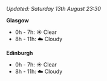 *Updated: Saturday 13th August 23:30*

**Glasgow**

* 0h - 7h: :sunny: Clear
* 8h - 11h: :cloud: Cloudy

**Edinburgh**

* 0h - 7h: :sunny: Clear
* 8h - 11h: :cloud: Cloudy
